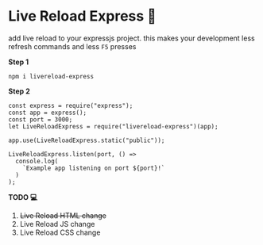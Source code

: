 # Live Reload Express 🚀

add live reload to your expressjs project. this makes your development less refresh commands and less `F5` presses

**Step 1**
```
npm i livereload-express
```

**Step 2**
```
const express = require("express");
const app = express();
const port = 3000;
let LiveReloadExpress = require("livereload-express")(app);

app.use(LiveReloadExpress.static("public"));

LiveReloadExpress.listen(port, () =>
  console.log(
    `Example app listening on port ${port}!`
  )
);
```

**TODO 💻**

1. ~~Live Reload HTML change~~
2. Live Reload JS change
3. Live Reload CSS change